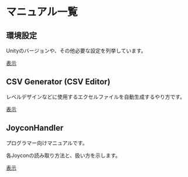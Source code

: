 # マニュアル一覧
## 環境設定
Unityのバージョンや、その他必要な設定を列挙しています。

[表示](/Manual/ConfigurationManual.md)

## CSV Generator (CSV Editor)
レベルデザインなどに使用するエクセルファイルを自動生成するやり方です。

[表示](/Manual/CSVGeneratorManual.md)

## JoyconHandler
プログラマー向けマニュアルです。

各Joyconの読み取り方法と、扱い方を示します。

[表示](/Manual/JoyconHandlerManual.md)
